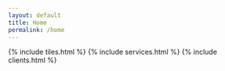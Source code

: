 ```yaml
---
layout: default
title: Home
permalink: /home
---
```


{% include tiles.html %}
{% include services.html %}
{% include clients.html %}
